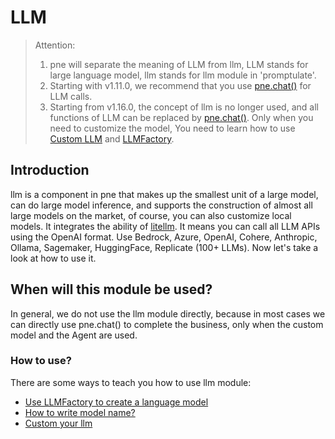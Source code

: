# LLM

> Attention:
> 1. pne will separate the meaning of LLM from llm, LLM stands for large language model, llm stands for llm module in 'promptulate'.
> 2. Starting with v1.11.0, we recommend that you use  [pne.chat()](use_cases/chat_usage.md#chat)  for LLM calls.
> 3. Starting from v1.16.0, the concept of llm is no longer used, and all functions of LLM can be replaced by  [pne.chat()](use_cases/chat_usage.md#chat). Only when you need to customize the model, You need to learn how to use [Custom LLM](modules/llm/custom_llm.md#custom-llm) and [LLMFactory](modules/llm/llm-factory-usage#LLMFactory).

## Introduction

llm is a component in pne that makes up the smallest unit of a large model, can do large model inference, and supports the construction of almost all large models on the market, of course, you can also customize local models. It integrates the ability of [litellm](https://github.com/BerriAI/litellm). It means you can call all LLM APIs using the OpenAI format. Use Bedrock, Azure, OpenAI, Cohere, Anthropic, Ollama, Sagemaker, HuggingFace, Replicate (100+ LLMs). Now let's take a look at how to use it.

## When will this module be used?

In general, we do not use the llm module directly, because in most cases we can directly use pne.chat() to complete the business, only when the custom model and the Agent are used. 

### How to use?

There are some ways to teach you how to use llm module:

- [Use LLMFactory to create a language model](modules/llm/llm-factory-usage#LLMFactory)
- [How to write model name?](other/how_to_write_model_name.md#how-to-write-model-name)
- [Custom your llm](modules/llm/custom_llm.md#custom-llm)